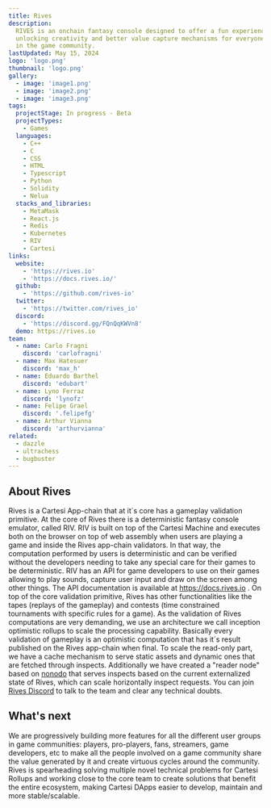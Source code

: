 ```yaml
---
title: Rives
description:
  RIVES is an onchain fantasy console designed to offer a fun experience,
  unlocking creativity and better value capture mechanisms for everyone involved
  in the game community.
lastUpdated: May 15, 2024
logo: 'logo.png'
thumbnail: 'logo.png'
gallery:
  - image: 'image1.png'
  - image: 'image2.png'
  - image: 'image3.png'
tags:
  projectStage: In progress - Beta
  projectTypes:
    - Games
  languages:
    - C++
    - C
    - CSS
    - HTML
    - Typescript
    - Python
    - Solidity
    - Nelua
  stacks_and_libraries:
    - MetaMask
    - React.js
    - Redis
    - Kubernetes
    - RIV
    - Cartesi
links:
  website:
    - 'https://rives.io'
    - 'https://docs.rives.io/'
  github:
    - 'https://github.com/rives-io'
  twitter:
    - 'https://twitter.com/rives_io'
  discord:
    - 'https://discord.gg/FQnQqKWVn8'
  demo: https://rives.io
team:
  - name: Carlo Fragni
    discord: 'carlofragni'
  - name: Max Hatesuer
    discord: 'max_h'
  - name: Eduardo Barthel
    discord: 'edubart'
  - name: Lyno Ferraz
    discord: 'lynofz'
  - name: Felipe Grael
    discord: '.felipefg'
  - name: Arthur Vianna
    discord: 'arthurvianna'
related:
  - dazzle
  - ultrachess
  - bugbuster
---
```


## About Rives

Rives is a Cartesi App-chain that at it´s core has a gameplay validation
primitive. At the core of Rives there is a deterministic fantasy console
emulator, called RIV. RIV is built on top of the Cartesi Machine and executes
both on the browser on top of web assembly when users are playing a game and
inside the Rives app-chain validators. In that way, the computation performed by
users is deterministic and can be verified without the developers needing to
take any special care for their games to be deterministic. RIV has an API for
game developers to use on their games allowing to play sounds, capture user
input and draw on the screen among other things. The API documentation is
available at https://docs.rives.io . On top of the core validation primitive,
Rives has other functionalities like the tapes (replays of the gameplay) and
contests (time constrained tournaments with specific rules for a game). As the
validation of Rives computations are very demanding, we use an architecture we
call inception optimistic rollups to scale the processing capability. Basically
every validation of gameplay is an optimistic computation that has it´s result
published on the Rives app-chain when final. To scale the read-only part, we
have a cache mechanism to serve static assets and dynamic ones that are fetched
through inspects. Additionally we have created a "reader node" based on
[nonodo](https://github.com/Calindra/nonodo) that serves inspects based on the
current externalized state of Rives, which can scale horizontally inspect
requests. You can join [Rives Discord](https://discord.gg/FQnQqKWVn8) to talk to
the team and clear any technical doubts.

## What's next

We are progressively building more features for all the different user groups in
game communities: players, pro-players, fans, streamers, game developers, etc to
make all the people involved on a game community share the value generated by it
and create virtuous cycles around the community. Rives is spearheading solving
multiple novel technical problems for Cartesi Rollups and working close to the
core team to create solutions that benefit the entire ecosystem, making Cartesi
DApps easier to develop, maintain and more stable/scalable.

